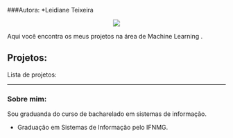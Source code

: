 ###Autora:
*Leidiane Teixeira
<p align="center">
  <img src="/img/github_cover.png" >
</p>

Aqui você encontra os  meus projetos na área de Machine Learning .

## Projetos:
Lista de projetos:


---

### Sobre mim:

Sou graduanda do curso de bacharelado em sistemas de informação.

* Graduação em Sistemas de Informação pelo IFNMG.
